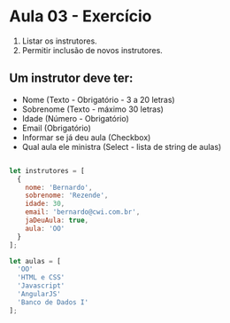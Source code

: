 # Aula 03 - Exercício

1. Listar os instrutores.
2. Permitir inclusão de novos instrutores.

## Um instrutor deve ter:
- Nome (Texto - Obrigatório - 3 a 20 letras)
- Sobrenome (Texto - máximo 30 letras)
- Idade (Número - Obrigatório)
- Email (Obrigatório)
- Informar se já deu aula (Checkbox)
- Qual aula ele ministra (Select - lista de string de aulas)

```javascript

let instrutores = [
  {
    nome: 'Bernardo',
    sobrenome: 'Rezende',
    idade: 30,
    email: 'bernardo@cwi.com.br',
    jaDeuAula: true,
    aula: 'OO'
  }
];

let aulas = [
  'OO'
  'HTML e CSS'
  'Javascript'
  'AngularJS'
  'Banco de Dados I'
];
```
